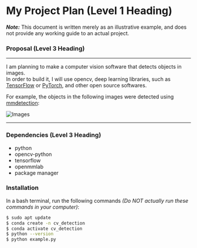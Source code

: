 # My Project Plan (Level 1 Heading)  

***Note:*** This document is written merely as an illustrative example, and does not provide any working guide to an actual project.  

### Proposal (Level 3 Heading)  
--- 
I am planning to make a computer vision software that detects objects in images.  
In order to build it, I will use opencv, deep learning libraries, such as [TensorFlow](https://www.tensorflow.org/?hl=ko) or [PyTorch](https://pytorch.org/), and other open source softwares.  

For example, the objects in the following images were detected using [mmdetection](https://github.com/open-mmlab/mmdetection):  

![Images](https://user-images.githubusercontent.com/12907710/137271636-56ba1cd2-b110-4812-8221-b4c120320aa9.png)  


  
---
### Dependencies (Level 3 Heading)  
- python
- opencv-python
- tensorflow
- openmmlab
- package manager
  
  
### Installation

In a bash terminal, run the following commands *(Do NOT actually run these commands in your computer)*:  

```sh
$ sudo apt update
$ conda create -n cv_detection
$ conda activate cv_detection
$ python --version
$ python example.py
```



<!--
**kda5337/kda5337** is a ✨ _special_ ✨ repository because its `README.md` (this file) appears on your GitHub profile.

Here are some ideas to get you started:

- 🔭 I’m currently working on ...
- 🌱 I’m currently learning ...
- 👯 I’m looking to collaborate on ...
- 🤔 I’m looking for help with ...
- 💬 Ask me about ...
- 📫 How to reach me: ...
- 😄 Pronouns: ...
- ⚡ Fun fact: ...
-->
